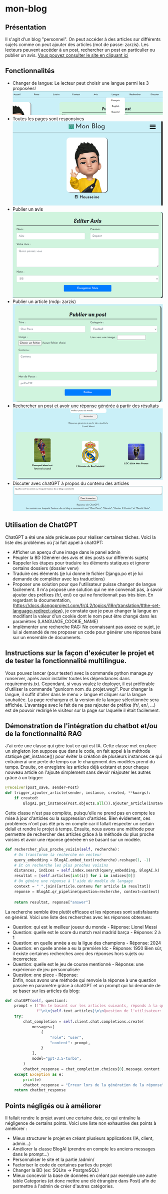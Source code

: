 # mon-blog

## Présentation
Il s'agit d'un blog "personnel". On peut accéder à des articles sur différents sujets comme on peut ajouter des articles
(mot de passe: zarzis). Les lecteurs peuvent accéder à un post, rechercher un post en particulier ou publier un avis. [Vous pouvez consulter le site en cliquant ici](https://mon-blog-production.up.railway.app/) 

## Fonctionnalités
- Changer de langue: Le lecteur peut choisir une langue parmi les 3 proposées!![img_1.png](img_1.png)
- Toutes les pages sont responsives![img.png](img.png)
- Publier un avis![img_2.png](img_2.png)
- Publier un article (mdp: zarzis)![img_5.png](img_5.png)
- Rechercher un post et avoir une réponse générée à partir des résultats![img_3.png](img_3.png)
- Discuter avec chatGPT à propos du contenu des articles![img_4.png](img_4.png)

## Utilisation de ChatGPT 
ChatGPT a été une aide précieuse pour réaliser certaines tâches.
Voici la liste des problèmes où j'ai fait appel à chatGPT:
- Afficher un aperçu d'une image dans le panel admin
- Peupler la BD (Générer des avis et des posts sur différents sujets)
- Rappeler les étapes pour traduire les éléments statiques et ignorer certains dossiers (dossier venv)
- Traduire ces éléments (je lui donne le fichier Django.po et je lui demande de compléter avec les traductions)
- Proposer une solution pour que l'utilisateur puisse changer de langue facilement. Il m'a proposé une solution qui ne me convenait pas, à savoir ajouter des préfixes (fr/, en/) ce qui ne fonctionnait pas très bien. En regardant la documentation, (https://docs.djangoproject.com/fr/4.2/topics/i18n/translation/#the-set-language-redirect-view), je constate que je peux changer la langue en modifiant la valeur d'un cookie dont le nom peut être changé dans les paramètres (LANGUAGE_COOKIE_NAME)
- Implémenter une recherche RAG: Ne connaissant pas assez ce sujet, je lui ai demandé de me proposer un code pour générer une réponse basé sur un ensemble de documenets.

## Instructions sur la façon d'exécuter le projet et de tester la fonctionnalité multilingue.
Vous pouvez lancer (pour tester) avec la commande python manage.py runserver, après avoir installer toutes les dépendances dans requirements.txt. Cependant, si vous voulez le deployer, il est préférable d'utiliser la commande "gunicorn nom_du_projet.wsgi".
Pour changer la langue, il suffit d'aller dans le menu > langue et cliquer sur la langue souhaitée. La page rechargera et la version de la langue sélectionnée sera affichée. L'avantage avec le fait de ne pas rajouter de préfixe (fr/, en/, ...) est de pouvoir redirigé le visiteur sur la page sur laquelle il était facilement.

## Démonstration de l'intégration du chatbot et/ou de la fonctionnalité RAG
J'ai crée une classe qui gère tout ce qui est IA. Cette classe met en place un singleton (on suppose que dans le code, on fait appel à la méthode statique get_instance()) pour éviter la création de plusieurs instances ce qui entrainerai une perte de temps car le chargement des modèles prend du temps. Ensuite, on enregistre les articles déjà existant et pour chaque nouveau article on l'ajoute simplement sans devoir réajouter les autres grâce à un trigger:
```python
@receiver(post_save, sender=Post)
def trigger_ajouter_article(sender, instance, created, **kwargs):
    if created:
        BlogAI.get_instance(Post.objects.all()).ajouter_article(instance)
```

Cette classe n'est pas complète, puisqu'elle ne prend pas en compte les mise à jour d'articles ou la suppression d'articles. 
Bien évidement, ces problèmes n'ont pas été pris en compte car il fallait respecter un certain delail et rendre le projet
à temps. Ensuite, nous avons une méthode pour permettre de rechercher des articles grâce à la méthode du plus proche 
voisins et avoir une réponse générée en se basant sur un modèle.
```python
def rechercher_plus_proche_voisin(self, recherche):
    # On transforme la recherche en vecteur
    query_embedding = BlogAI.embed_text(recherche).reshape(1, -1)
    # Et on recherche les plus proches voisins
    distances, indices = self.index.search(query_embedding, BlogAI.k)
    resultat = [self.articles[int(i)] for i in indices[0]]
    # On génére une réponse à l'aide du modèle de langage
    context = " ".join([article.contenu for article in resultat])
    reponse = BlogAI.qr_pipeline(question=recherche, context=context)

    return resultat, reponse["answer"]
```
La recherche semble être plutôt efficace et les réponses sont satisfaisants en général. Voici une liste des recherches avec les réponses obtenues:
- Question: qui est le meilleur joueur du monde - Réponse: Lionel Messi 
- Question: quelle est le score du match real madrid barça - Réponse: 2 à 1
- Question: en quelle année a eu la ligue des champions - Réponse: 2024
- Question: en quelle année a eu la première ldc - Réponse: 1950
Bien sûr, il existe certaines recherches avec des réponses hors sujets ou incorrectes:
- Question: quelle est le jeu de course mentionné - Réponse: une expérience de jeu personnalisée
- Question: one piece - Réponse: </br>
Enfin, nous avons une méthode qui renvoie la réponse à une question passée en paramètre grâce à chatGPT et un prompt qui lui demande de se baser sur les articles du blog:
```python
def chatGPT(self, question):
    prompt = (f"En te basant sur les articles suivants, réponds à la question:"
              f"\n\n{self.text_articles}\n\nQuestion de l'utilisateur: {question}\nChatbot:")
    try:
        chat_completion = self.client.chat.completions.create(
            messages=[
                {
                    "role": "user",
                    "content": prompt,
                }
            ],
            model="gpt-3.5-turbo",
        )
        chatbot_response = chat_completion.choices[0].message.content
    except Exception as e:
        print(e)
        chatbot_response = "Erreur lors de la génération de la réponse"
    return chatbot_response
```

## Points négligés ou à améliorer
Il fallait rendre le projet avant une certaine date, ce qui entraîne la négligence de certains points. Voici une liste non exhaustive des points à améliorer :
- Mieux structurer le projet en créant plusieurs applications (IA, client, admin...)
- Améliorer la classe BlogAI (prendre en compte les anciens messages dans le prompt...)
- Personnaliser le site et la partie /admin/
- Factoriser le code de certaines parties du projet
- Changer la BD (ex: SQLite -> PostgreSQL)
- Mieux concevoir la base de données en créant par exemple une autre table Categories (et donc mettre une clé étrangère dans Post) afin de permettre à l'admin de créer d'autres catégories.  